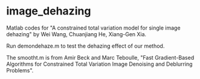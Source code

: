 # image_dehazing
Matlab codes for "A constrained total variation model for single image dehazing" by Wei Wang, Chuanjiang He, Xiang-Gen Xia.

Run demondehaze.m to test the dehazing effect of our method.

The smootht.m is from Amir Beck and Marc Teboulle, "Fast Gradient-Based Algorithms for Constrained Total Variation Image Denoising and Deblurring Problems".
